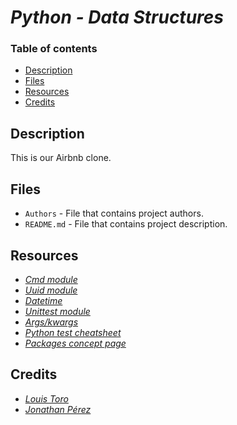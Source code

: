 # *Python - Data Structures*

### Table of contents

- [Description](#description)
- [Files](#files)
- [Resources](#resources)
- [Credits](#credits)

## Description

This is our Airbnb clone.

## Files

- `Authors` - File that contains project authors.
- `README.md` - File that contains project description.

## Resources

- *[Cmd module](https://docs.python.org/3.4/library/cmd.html)*
- *[Uuid module](https://docs.python.org/3.4/library/uuid.html)*
- *[Datetime](https://docs.python.org/3.4/library/datetime.html)*
- *[Unittest module](https://docs.python.org/3.4/library/unittest.html#module-unittest)*
- *[Args/kwargs](https://yasoob.me/2013/08/04/args-and-kwargs-in-python-explained/)*
- *[Python test cheatsheet](https://www.pythonsheets.com/notes/python-tests.html)*
- *[Packages concept page](https://www.geeksforgeeks.org/python-packages/)*

## Credits

- *[Louis Toro](https://github.com/Ltoro9)*
- *[Jonathan Pérez](https://github.com/prodjohnper)*

